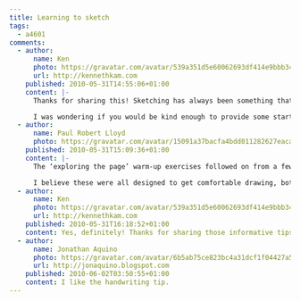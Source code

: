 ```yaml
---
title: Learning to sketch
tags:
  - a4601
comments:
  - author:
      name: Ken
      photo: https://gravatar.com/avatar/539a351d5e60062693df414e9bbb3465
      url: http://kennethkam.com
    published: 2010-05-31T14:55:06+01:00
    content: |-
      Thanks for sharing this! Sketching has always been something that I wanted to learn and seeing your sketches on Flickr has provided motivation for me to get my sketching book out again and to start drawing.

      I was wondering if you would be kind enough to provide some starter tips for beginners? I am interested in those ‘exploring the page’ warm-up exercises. Was it for warm-up and building up the confidence to start drawing?
  - author:
      name: Paul Robert Lloyd
      photo: https://gravatar.com/avatar/15091a37bacfa4bdd011282627eaca2b
    published: 2010-05-31T15:09:36+01:00
    content: |-
      The ‘exploring the page’ warm-up exercises followed on from a few others I haven’t shown. For example we drew straight lines, grids and circles, drew in the air (looking at an object on the table and exploring the surface in space) and created doodles that we then had to convert into objects – real or imaginary.

      I believe these were all designed to get comfortable drawing, both for yourself and in front of others. The goal of exploring the page was perhaps to get familiar with the space available and not be afraid of making marks on it. We were asked to explore the page as if it were a room, drawing a continuous line, entering on one side of the page, exiting on another once we felt we had explored the space enough. Hope this helps!
  - author:
      name: Ken
      photo: https://gravatar.com/avatar/539a351d5e60062693df414e9bbb3465
      url: http://kennethkam.com
    published: 2010-05-31T16:18:52+01:00
    content: Yes, definitely! Thanks for sharing those informative tips. I have no excuse to put off drawing now :D
  - author:
      name: Jonathan Aquino
      photo: https://gravatar.com/avatar/6b5ab75ce823bc4a31dcf1f04427a582
      url: http://jonaquino.blogspot.com
    published: 2010-06-02T03:50:55+01:00
    content: I like the handwriting tip.
---
```

